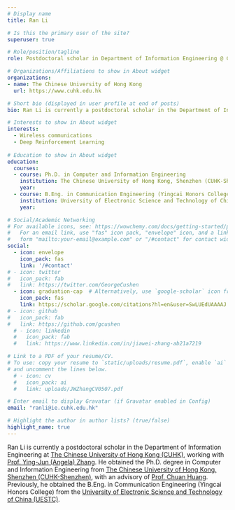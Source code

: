 ```yaml
---
# Display name
title: Ran Li

# Is this the primary user of the site?
superuser: true

# Role/position/tagline
role: Postdoctoral scholar in Department of Information Engineering @ CUHK

# Organizations/Affiliations to show in About widget
organizations:
- name: The Chinese University of Hong Kong
  url: https://www.cuhk.edu.hk

# Short bio (displayed in user profile at end of posts)
bio: Ran Li is currently a postdoctoral scholar in the Department of Information Engineering at CUHK, working with Prof. Ying-Jun (Angela) Zhang.

# Interests to show in About widget
interests:
  - Wireless communications
  - Deep Reinforcement Learning
    
# Education to show in About widget
education:
  courses:
  - course: Ph.D. in Computer and Information Engineering
    institution: The Chinese University of Hong Kong, Shenzhen (CUHK-Shenzhen)
    year: 
  - course: B.Eng. in Communication Engineering (Yingcai Honors College)
    institution: University of Electronic Science and Technology of China (UESTC)
    year:

# Social/Academic Networking
# For available icons, see: https://wowchemy.com/docs/getting-started/page-builder/#icons
#   For an email link, use "fas" icon pack, "envelope" icon, and a link in the
#   form "mailto:your-email@example.com" or "/#contact" for contact widget.
social:
  - icon: envelope
    icon_pack: fas
    link: '/#contact'
# - icon: twitter
#   icon_pack: fab
#   link: https://twitter.com/GeorgeCushen
  - icon: graduation-cap  # Alternatively, use `google-scholar` icon from `ai` icon pack
    icon_pack: fas
    link: https://scholar.google.com/citations?hl=en&user=SwLUEdUAAAAJ
# - icon: github
#   icon_pack: fab
#   link: https://github.com/gcushen
  # - icon: linkedin
  #   icon_pack: fab
  #   link: https://www.linkedin.com/in/jiawei-zhang-ab21a7219

# Link to a PDF of your resume/CV.
# To use: copy your resume to `static/uploads/resume.pdf`, enable `ai` icons in `params.toml`, 
# and uncomment the lines below.
  # - icon: cv
  #   icon_pack: ai
  #   link: uploads/JWZhangCV0507.pdf

# Enter email to display Gravatar (if Gravatar enabled in Config)
email: "ranli@ie.cuhk.edu.hk"

# Highlight the author in author lists? (true/false)
highlight_name: true
---
```


Ran Li is currently a postdoctoral scholar in the Department of Information Engineering at [The Chinese University of Hong Kong (CUHK)](https://www.cuhk.edu.hk), working with [Prof. Ying-Jun (Angela) Zhang](https://staff.ie.cuhk.edu.hk/~yjzhang/). He obtained the Ph.D. degree in Computer and Information Engineering from [The Chinese University of Hong Kong, Shenzhen (CUHK-Shenzhen)](https://www.cuhk.edu.cn), with an advisory of [Prof. Chuan Huang](https://sse.cuhk.edu.cn/faculty/huangchuan). Previously, he obtained the B.Eng. in Communication Engineering (Yingcai Honors College) from the [University of Electronic Science and Technology of China (UESTC)](https://www.uestc.edu.cn).
